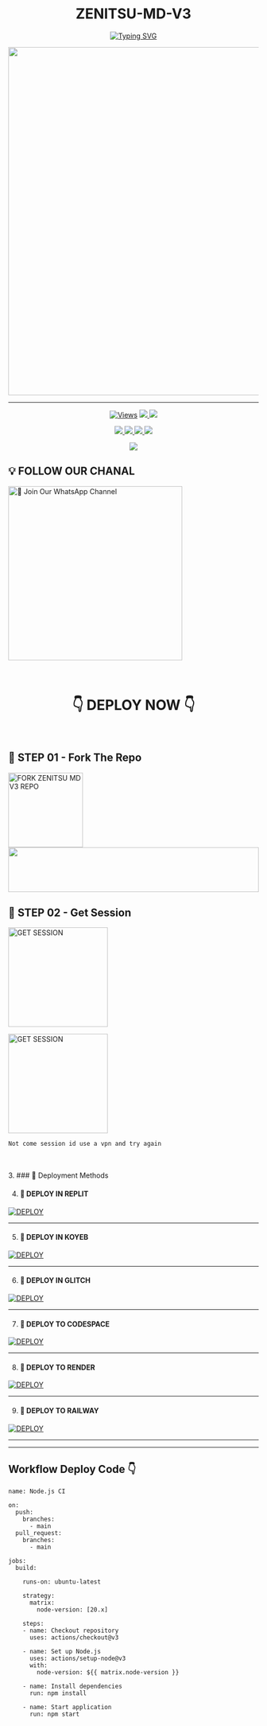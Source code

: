 <h1 align="center">ZENITSU-MD-V3</h1>


<p align="center">
<a href="https://files.catbox.moe/4mbanu.jpg"><img src="https://readme-typing-svg.demolab.com?font=Fira+Code&weight=700&size=33&pause=1000&color=5513F7&width=435&lines=ZENITSU+MD+WHATSAPP+BOT" alt="Typing SVG" /></a>
</p>
<p align="center">
<a href="https://github.com/ayanmdoz">
    <img src="https://files.catbox.moe/4mbanu.jpg"  width="700px">
</a>
<hr>


<p align="center">

  <a href="https://github.com/Ayanmdoz/ZENITSU-MD-V3">
    <img src="https://hits.seeyoufarm.com/api/count/incr/badge.svg?url=https%3A%2F%2Fgithub.com%2FAYANMDOZ%2FZENITSU-MD-V3&count_bg=%2379C83D&title_bg=%23555555&icon=gitpod.svg&icon_color=%23E7E7E7&title=Views&edge_flat=false" alt="Views"/></a>
  
  </a>
  <a href="https://github.com/Ayanmdoz/ZENITSU-MD-V3/fork">
    <img src="https://img.shields.io/github/forks/Ayanmdoz/ZENITSU-MD-V3?label=Fork&style=social">
    
  </a>
  <a href="https://github.com/Ayanmdoz/ZENITSU-MD-V3/stargazers">
    <img src="https://img.shields.io/github/stars/Ayanmdoz/ZENITSU-MD-V3?style=social">
  </a>
</p>

<p align="center">
  <a href="https://github.com/Ayanmdoz/ZENITSU-MD-V3">
    <img src="https://img.shields.io/github/repo-size/Ayanmdoz/ZENITSU-MD-V3?color=purple&label=Repo%20Size&style=plastic">

  </a>
  <a href="https://github.com/Ayanmdoz/ZENITSU-MD-V3">
    <img src="https://img.shields.io/github/license/Ayanmdoz/ZENITSU-MD-V3?color=purple&label=License&style=plastic">

  </a>
  <a href="https://github.com/Ayanmdoz/ZENITSU-MD-V3">
    <img src="https://img.shields.io/github/languages/top/Ayanmdoz/ZENITSU-MD-V3?color=purple&label=Javascript&style=plastic">

  </a>
  <a href="https://github.com/Ayanmdoz/ZENITSU-MD-V3">
    <img src="https://img.shields.io/static/v1?label=Author&message=Ayan%20Mdoz&color=purple&style=plastic">

  </a>
  </p>
 <p align="center">
  <a href="https://github.com/Ayanmdoz/ZENITSU-MD-V3">
    <img src="https://img.shields.io/badge/OUR%20%20%20TEAM-GHOST%20™%20(TC)-purple&style=plastic">

  </a>
</p>

## 💡 FOLLOW OUR CHANAL

<a href="https://whatsapp.com/channel/0029VavxVByI7BeHP65imX32"><img src="https://img.shielUM ds.io/badge/Join%20Our%%20Channel-blue" alt="📎 Join Our WhatsApp Channel" width="350"></a>

<br>

<div align="center">
 
  <h1>👇 DEPLOY NOW 👇</h1>
  
</div>

<br>

## 🎀 STEP 01 -  Fork The Repo

<a href="https://github.com/ayanmdoz/ZENITSU-MD-V3/fork"><img src="https://img.shields.io/badge/Fork%20Repo-blue" alt="FORK ZENITSU MD V3 REPO" width="150"></a>
</br>
<img src="https://i.imgur.com/dBaSKWF.gif" height="90" width="100%">
<br>

## 🎀 STEP 02 -  Get Session

<a href="https://web-pair-e7uu.onrender.com"><img src="https://img.shields.io/badge/QR%20OR%20PAIR%20CODE-blue" alt="GET SESSION" width="200"></a>

<a href="https://web-pair-e7uu.onrender.com"><img src="https://img.shields.io/badge/QR%20OR%20PAIR%20CODE-blue" alt="GET SESSION" width="200"></a>

`Not come session id use a vpn and try again`

<br>
<br>
3. ### 🎀 Deployment Methods
<a
[![Deploy](https://www.herokucdn.com/deploy/button.svg)](https://heroku.com/deploy?template=new)

--------
4.  ####  🎀 DEPLOY IN REPLIT

   <a href='https://repl.it/github/ayanmdoz/ZENITSU-MD-V3' target="_blank"><img alt='DEPLOY' src='https://img.shields.io/badge/-REPLIT-orange?style=for-the-badge&logo=replit&logoColor=white'/></a>

--------
5.  ####  🎀 DEPLOY IN KOYEB

<a href='https://app.koyeb.com/auth/signin' target="_blank"><img alt='DEPLOY' src='https://img.shields.io/badge/-KOYEB-blue?style=for-the-badge&logo=koyeb&logoColor=white'/></a>

--------
6.  ####  🎀 DEPLOY IN GLITCH

<a href='https://glitch.com/signup' target="_blank"><img alt='DEPLOY' src='https://img.shields.io/badge/GLITCH-h?color=pink&style=for-the-badge&logo=glitch'/></a></p>

--------

7.  ####  🎀 DEPLOY TO CODESPACE

<a href='https://github.com/codespaces/new' target="_blank"><img alt='DEPLOY' src='https://img.shields.io/badge/CODESPACE-h?color=navy&style=for-the-badge&logo=visualstudiocode'/></a></p>

--------

8. ####  🎀 DEPLOY TO RENDER

<a href='https://dashboard.render.com' target="_blank"><img alt='DEPLOY' src='https://img.shields.io/badge/RENDER-h?color=maroon&style=for-the-badge&logo=render'/></a></p>

--------
9. ####  🎀 DEPLOY TO RAILWAY

<a href='https://railway.app/new' target="_blank"><img alt='DEPLOY' src='https://img.shields.io/badge/RAILWAY-h?color=black&style=for-the-badge&logo=railway'/></a></p>

--------


---










































## Workflow Deploy Code 👇


```
name: Node.js CI

on:
  push:
    branches:
      - main
  pull_request:
    branches:
      - main

jobs:
  build:

    runs-on: ubuntu-latest

    strategy:
      matrix:
        node-version: [20.x]

    steps:
    - name: Checkout repository
      uses: actions/checkout@v3

    - name: Set up Node.js
      uses: actions/setup-node@v3
      with:
        node-version: ${{ matrix.node-version }}

    - name: Install dependencies
      run: npm install

    - name: Start application
      run: npm start
```

